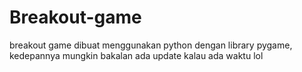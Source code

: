 # Breakout-game
breakout game dibuat menggunakan python dengan library pygame, kedepannya mungkin bakalan ada update kalau ada waktu lol
